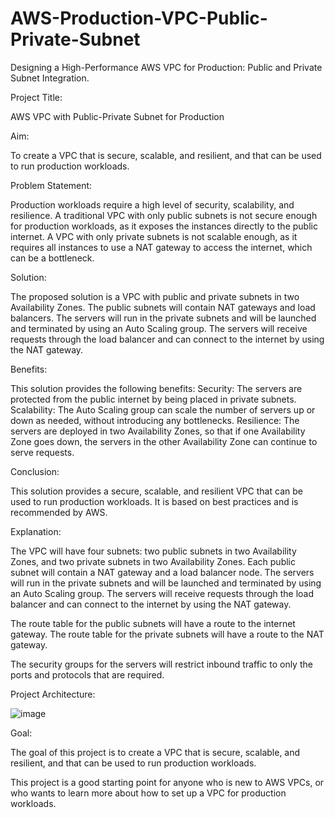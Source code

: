 # AWS-Production-VPC-Public-Private-Subnet
Designing a High-Performance AWS VPC for Production: Public and Private Subnet Integration.


Project Title: 

AWS VPC with Public-Private Subnet for Production


Aim:

To create a VPC that is secure, scalable, and resilient, and that can be used to run production workloads.


Problem Statement:

Production workloads require a high level of security, scalability, and resilience. A traditional VPC with only public subnets is not secure enough for production workloads, as it exposes the instances directly to the public internet. A VPC with only private subnets is not scalable enough, as it requires all instances to use a NAT gateway to access the internet, which can be a bottleneck.


Solution:

The proposed solution is a VPC with public and private subnets in two Availability Zones. The public subnets will contain NAT gateways and load balancers. The servers will run in the private subnets and will be launched and terminated by using an Auto Scaling group. The servers will receive requests through the load balancer and can connect to the internet by using the NAT gateway.


Benefits:

This solution provides the following benefits:
Security: The servers are protected from the public internet by being placed in private subnets.
Scalability: The Auto Scaling group can scale the number of servers up or down as needed, without introducing any bottlenecks.
Resilience: The servers are deployed in two Availability Zones, so that if one Availability Zone goes down, the servers in the other Availability Zone can continue to serve requests.

Conclusion:

This solution provides a secure, scalable, and resilient VPC that can be used to run production workloads. It is based on best practices and is recommended by AWS.


Explanation:

The VPC will have four subnets: two public subnets in two Availability Zones, and two private subnets in two Availability Zones. Each public subnet will contain a NAT gateway and a load balancer node. The servers will run in the private subnets and will be launched and terminated by using an Auto Scaling group. The servers will receive requests through the load balancer and can connect to the internet by using the NAT gateway.

The route table for the public subnets will have a route to the internet gateway. The route table for the private subnets will have a route to the NAT gateway.

The security groups for the servers will restrict inbound traffic to only the ports and protocols that are required.


Project Architecture:

![image](https://github.com/praatikgote/AWS-Production-VPC-Public-Private-Subnet/assets/74818044/6a50be67-26af-41b6-967a-81aa3168e962)



Goal:

The goal of this project is to create a VPC that is secure, scalable, and resilient, and that can be used to run production workloads.

This project is a good starting point for anyone who is new to AWS VPCs, or who wants to learn more about how to set up a VPC for production workloads.

